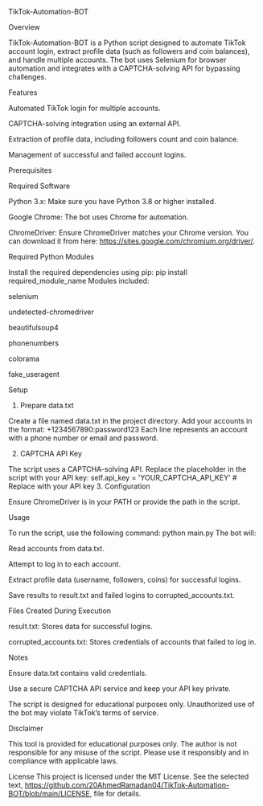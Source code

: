 TikTok-Automation-BOT

Overview

TikTok-Automation-BOT is a Python script designed to automate TikTok account login, extract profile data (such as followers and coin balances), and handle multiple accounts. The bot uses Selenium for browser automation and integrates with a CAPTCHA-solving API for bypassing challenges.

Features

Automated TikTok login for multiple accounts.

CAPTCHA-solving integration using an external API.

Extraction of profile data, including followers count and coin balance.

Management of successful and failed account logins.

Prerequisites

Required Software

Python 3.x: Make sure you have Python 3.8 or higher installed.

Google Chrome: The bot uses Chrome for automation.

ChromeDriver: Ensure ChromeDriver matches your Chrome version. You can download it from here: https://sites.google.com/chromium.org/driver/.

Required Python Modules

Install the required dependencies using pip:
pip install required_module_name
Modules included:

selenium

undetected-chromedriver

beautifulsoup4

phonenumbers

colorama

fake_useragent

Setup

1. Prepare data.txt

Create a file named data.txt in the project directory. Add your accounts in the format:
+1234567890:password123
Each line represents an account with a phone number or email and password.

2. CAPTCHA API Key

The script uses a CAPTCHA-solving API. Replace the placeholder in the script with your API key:
self.api_key = 'YOUR_CAPTCHA_API_KEY'  # Replace with your API key
3. Configuration

Ensure ChromeDriver is in your PATH or provide the path in the script.

Usage

To run the script, use the following command:
python main.py
The bot will:

Read accounts from data.txt.

Attempt to log in to each account.

Extract profile data (username, followers, coins) for successful logins.

Save results to result.txt and failed logins to corrupted_accounts.txt.

Files Created During Execution

result.txt: Stores data for successful logins.

corrupted_accounts.txt: Stores credentials of accounts that failed to log in.

Notes

Ensure data.txt contains valid credentials.

Use a secure CAPTCHA API service and keep your API key private.

The script is designed for educational purposes only. Unauthorized use of the bot may violate TikTok’s terms of service.

Disclaimer

This tool is provided for educational purposes only. The author is not responsible for any misuse of the script. Please use it responsibly and in compliance with applicable laws.

License
This project is licensed under the MIT License. See the selected text, https://github.com/20AhmedRamadan04/TikTok-Automation-BOT/blob/main/LICENSE, file for details.

